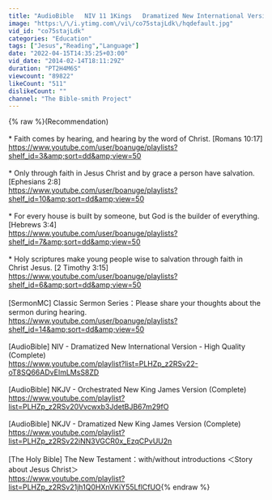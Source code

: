 ```yaml
---
title: "AudioBible   NIV 11 1Kings   Dramatized New International Version   High Quality"
image: "https:\/\/i.ytimg.com\/vi\/co75stajLdk\/hqdefault.jpg"
vid_id: "co75stajLdk"
categories: "Education"
tags: ["Jesus","Reading","Language"]
date: "2022-04-15T14:35:25+03:00"
vid_date: "2014-02-14T18:11:29Z"
duration: "PT2H4M6S"
viewcount: "89822"
likeCount: "511"
dislikeCount: ""
channel: "The Bible-smith Project"
---
```

{% raw %}(Recommendation)<br /> <br />* Faith comes by hearing, and hearing by the word of Christ. [Romans 10:17]<br /><a rel="nofollow" target="blank" href="https://www.youtube.com/user/boanuge/playlists?shelf_id=3&amp;sort=dd&amp;view=50">https://www.youtube.com/user/boanuge/playlists?shelf_id=3&amp;sort=dd&amp;view=50</a><br /> <br />* Only through faith in Jesus Christ and by grace a person have salvation. [Ephesians 2:8]<br /><a rel="nofollow" target="blank" href="https://www.youtube.com/user/boanuge/playlists?shelf_id=10&amp;sort=dd&amp;view=50">https://www.youtube.com/user/boanuge/playlists?shelf_id=10&amp;sort=dd&amp;view=50</a><br /> <br />* For every house is built by someone, but God is the builder of everything. [Hebrews 3:4]<br /><a rel="nofollow" target="blank" href="https://www.youtube.com/user/boanuge/playlists?shelf_id=7&amp;sort=dd&amp;view=50">https://www.youtube.com/user/boanuge/playlists?shelf_id=7&amp;sort=dd&amp;view=50</a><br /> <br />* Holy scriptures make young people wise to salvation through faith in Christ Jesus. [2 Timothy 3:15]<br /><a rel="nofollow" target="blank" href="https://www.youtube.com/user/boanuge/playlists?shelf_id=6&amp;sort=dd&amp;view=50">https://www.youtube.com/user/boanuge/playlists?shelf_id=6&amp;sort=dd&amp;view=50</a><br /> <br />[SermonMC] Classic Sermon Series：Please share your thoughts about the sermon during hearing.<br /><a rel="nofollow" target="blank" href="https://www.youtube.com/user/boanuge/playlists?shelf_id=14&amp;sort=dd&amp;view=50">https://www.youtube.com/user/boanuge/playlists?shelf_id=14&amp;sort=dd&amp;view=50</a><br /> <br />[AudioBible] NIV - Dramatized New International Version - High Quality (Complete)<br /><a rel="nofollow" target="blank" href="https://www.youtube.com/playlist?list=PLHZp_z2RSv22-oT8SQ66ADvEImLMsS8ZD">https://www.youtube.com/playlist?list=PLHZp_z2RSv22-oT8SQ66ADvEImLMsS8ZD</a><br /> <br />[AudioBible] NKJV - Orchestrated New King James Version (Complete)<br /><a rel="nofollow" target="blank" href="https://www.youtube.com/playlist?list=PLHZp_z2RSv20Vvcwxb3JdetBJB67m29fO">https://www.youtube.com/playlist?list=PLHZp_z2RSv20Vvcwxb3JdetBJB67m29fO</a><br /> <br />[AudioBible] NKJV - Dramatized New King James Version (Complete)<br /><a rel="nofollow" target="blank" href="https://www.youtube.com/playlist?list=PLHZp_z2RSv22iNN3VGCR0x_EzqCPvUU2n">https://www.youtube.com/playlist?list=PLHZp_z2RSv22iNN3VGCR0x_EzqCPvUU2n</a><br /> <br />[The Holy Bible] The New Testament：with/without introductions ＜Story about Jesus Christ＞<br /><a rel="nofollow" target="blank" href="https://www.youtube.com/playlist?list=PLHZp_z2RSv21jh1Q0HXnVKiY55LflCfUO">https://www.youtube.com/playlist?list=PLHZp_z2RSv21jh1Q0HXnVKiY55LflCfUO</a>{% endraw %}
